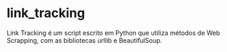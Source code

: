 # link_tracking
Link Tracking é um script escrito em Python que utiliza métodos de Web Scrapping, com as bibliotecas urllib e BeautifulSoup.
